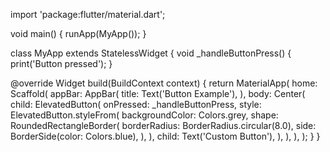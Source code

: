 import 'package:flutter/material.dart';

void main() {
  runApp(MyApp());
}

class MyApp extends StatelessWidget {
  void _handleButtonPress() {
    print('Button pressed');
  }

  @override
  Widget build(BuildContext context) {
    return MaterialApp(
      home: Scaffold(
        appBar: AppBar(
          title: Text('Button Example'),
        ),
        body: Center(
          child: ElevatedButton(
            onPressed: _handleButtonPress,
            style: ElevatedButton.styleFrom(
              backgroundColor: Colors.grey,
              shape: RoundedRectangleBorder(
                borderRadius: BorderRadius.circular(8.0),
                side: BorderSide(color: Colors.blue),
              ),
            ),
            child: Text('Custom Button'),
          ),
        ),
      ),
    );
  }
}
